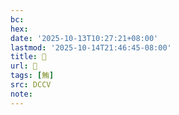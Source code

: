 ```yaml
---
bc:
hex:
date: '2025-10-13T10:27:21+08:00'
lastmod: '2025-10-14T21:46:45-08:00'
title: 􂝚
url: 􂝚
tags: [鮪]
src: DCCV
note:
---
```

